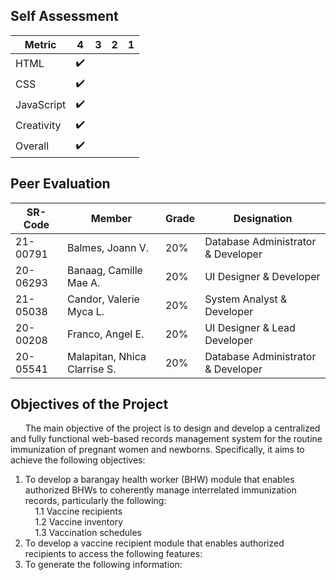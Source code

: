 ## Self Assessment

|  Metric  | 4         | 3        | 2       | 1        |
| ------------- | ---------------- | --------------- | -------------- | --------------- |
| HTML  |  :heavy_check_mark:    |     |    |     |
| CSS  |   :heavy_check_mark:    |     |    |     |
| JavaScript  |   :heavy_check_mark:    |     |    |     |
| Creativity  |  :heavy_check_mark:    |     |    |     |
| Overall  |   :heavy_check_mark:    |     |    |     |

## Peer Evaluation

|  SR-Code | Member | Grade | Designation |
| -------- | -------- | -------- | -------- |
| 21-00791 | Balmes, Joann V. | 20% | Database Administrator & Developer |
| 20-06293 | Banaag, Camille Mae A. | 20% | UI Designer & Developer |
| 21-05038 | Candor, Valerie Myca L. | 20% | System Analyst & Developer |
| 20-00208 | Franco, Angel E. | 20% | UI Designer & Lead Developer |
| 20-05541 | Malapitan, Nhica Clarrise S. | 20% | Database Administrator & Developer  |

## Objectives of the Project

&nbsp;&nbsp;&nbsp;&nbsp;&nbsp; The main objective of the project is to design and develop a centralized and fully functional web-based records management system for the routine immunization of pregnant women and newborns. Specifically, it aims to achieve the following objectives: </br>

1. To develop a barangay health worker (BHW) module that enables authorized BHWs to coherently manage interrelated immunization records, particularly the following: </br> &nbsp;&nbsp;&nbsp; 1.1 Vaccine recipients </br> &nbsp;&nbsp;&nbsp; 1.2 Vaccine inventory </br> &nbsp;&nbsp;&nbsp; 1.3 Vaccination schedules
2. To develop a vaccine recipient module that enables authorized recipients to access the following features:
3. To generate the following information:



